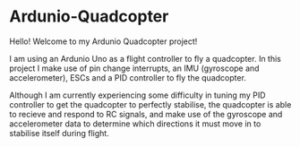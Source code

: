 # Ardunio-Quadcopter
 Hello! Welcome to my Ardunio Quadcopter project!
 
 I am using an Ardunio Uno as a flight controller to fly a quadcopter. In this project I make use of pin change interrupts, an IMU (gyroscope and accelerometer), ESCs and a PID controller to fly the quadcopter. 

 Although I am currently experiencing some difficulty in tuning my PID controller to get the quadcopter to perfectly stabilise, the quadcopter is able to recieve and respond to RC signals, and make use of the gyroscope and accelerometer data to determine which directions it must move in to stabilise itself during flight. 
